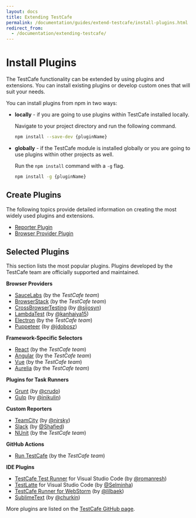 ```yaml
---
layout: docs
title: Extending TestCafe
permalink: /documentation/guides/extend-testcafe/install-plugins.html
redirect_from:
  - /documentation/extending-testcafe/
---
```

# Install Plugins

The TestCafe functionality can be extended by using plugins and extensions.
You can install existing plugins or develop custom ones that will suit your needs.

You can install plugins from npm in two ways:

* **locally** - if you are going to use plugins within TestCafe installed locally.

    Navigate to your project directory and run the following command.

    ```bash
    npm install --save-dev {pluginName}
    ```

* **globally** - if the TestCafe module is installed globally or you are going to use plugins within other projects as well.

    Run the `npm install` command with a `-g` flag.

    ```bash
    npm install -g {pluginName}
    ```

## Create Plugins

The following topics provide detailed information on creating the most widely used plugins and extensions.

* [Reporter Plugin](reporter-plugin.md)
* [Browser Provider Plugin](browser-provider-plugin.md)

## Selected Plugins

This section lists the most popular plugins. Plugins developed by the TestCafe team are officially supported and maintained.

**Browser Providers**

* [SauceLabs](https://github.com/DevExpress/testcafe-browser-provider-saucelabs) (by the *TestCafe team*)
* [BrowserStack](https://github.com/DevExpress/testcafe-browser-provider-browserstack) (by the *TestCafe team*)
* [CrossBrowserTesting](https://github.com/sijosyn/testcafe-browser-provider-crossbrowsertesting) (by [@sijosyn](https://github.com/sijosyn))
* [LambdaTest](https://github.com/LambdaTest/testcafe-browser-provider-lambdatest) (by [@kanhaiya15](https://github.com/kanhaiya15))
* [Electron](https://github.com/DevExpress/testcafe-browser-provider-electron) (by the *TestCafe team*)
* [Puppeteer](https://github.com/jdobosz/testcafe-browser-provider-puppeteer) (by [@jdobosz](https://github.com/jdobosz))

**Framework-Specific Selectors**

* [React](https://github.com/DevExpress/testcafe-react-selectors) (by the *TestCafe team*)
* [Angular](https://github.com/DevExpress/testcafe-angular-selectors) (by the *TestCafe team*)
* [Vue](https://github.com/devexpress/testcafe-vue-selectors) (by the *TestCafe team*)
* [Aurelia](https://github.com/miherlosev/testcafe-aurelia-selectors) (by the *TestCafe team*)

**Plugins for Task Runners**

* [Grunt](https://github.com/crudo/grunt-testcafe) (by [@crudo](https://github.com/crudo))
* [Gulp](https://github.com/DevExpress/gulp-testcafe) (by [@inikulin](https://github.com/inikulin))

**Custom Reporters**

* [TeamCity](https://github.com/Soluto/testcafe-reporter-teamcity) (by [@nirsky](https://github.com/nirsky))
* [Slack](https://github.com/Shafied/testcafe-reporter-slack) (by [@Shafied](https://github.com/Shafied))
* [NUnit](https://github.com/AndreyBelym/testcafe-reporter-nunit) (by the *TestCafe team*)

**GitHub Actions**

* [Run TestCafe](https://github.com/DevExpress/testcafe-action/) (by the *TestCafe team*)

**IDE Plugins**

* [TestCafe Test Runner](https://github.com/romanresh/vscode-testcafe) for Visual Studio Code (by [@romanresh](https://github.com/romanresh))
* [TestLatte](https://github.com/Selminha/testlatte) for Visual Studio Code (by [@Selminha](https://github.com/Selminha))
* [TestCafe Runner for WebStorm](https://github.com/lilbaek/webstorm-testcafe) (by [@lilbaek](https://github.com/lilbaek))
* [SublimeText](https://github.com/churkin/testcafe-sublimetext) (by [@churkin](https://github.com/churkin))

More plugins are listed on the [TestCafe GitHub page](https://github.com/DevExpress/testcafe#plugins).
